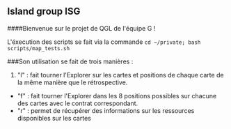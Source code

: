 ## Island group ISG

####Bienvenue sur le projet de QGL de l'équipe G !

L'éxecution des scripts se fait via la commande ```cd ~/private; bash scripts/map_tests.sh```

###Son utilisation se fait de trois manières :

1. "l" : fait tourner l'Explorer sur les cartes et positions de chaque carte de la même manière que le rétrospective.
- "f" : fait tourner l'Explorer dans les 8 positions possibles sur chacune des cartes avec le contrat correspondant.
- "r" : permet de récupérer des informations sur les ressources disponibles sur les cartes